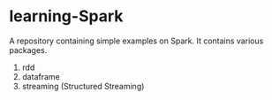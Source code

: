 # learning-Spark

A repository containing simple examples on Spark. It contains various packages.
1) rdd
2) dataframe
3) streaming (Structured Streaming)

